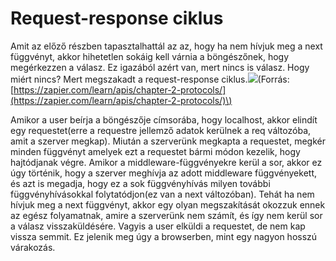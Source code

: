 # Request-response ciklus

Amit az előző részben tapasztalhattál az az, hogy ha nem hívjuk meg a next függvényt, akkor hihetetlen sokáig kell várnia a böngészőnek, hogy megérkezzen a válasz. Ez igazából azért van, mert nincs is válasz. Hogy miért nincs? Mert megszakadt a request-response ciklus.![](https://cdn-images-1.medium.com/max/1200/0*bYF8loGdnpHklSKS.gif)\(Forrás: [https://zapier.com/learn/apis/chapter-2-protocols/](https://zapier.com/learn/apis/chapter-2-protocols/)\)

Amikor a user beírja a böngészője címsorába, hogy localhost, akkor elindít egy requestet\(erre a requestre jellemző adatok kerülnek a req változóba, amit a szerver megkap\). Miután a szerverünk megkapta a requestet, megkér minden függvényt amelyek ezt a requestet bármi módon kezelik, hogy hajtódjanak végre. Amikor a middleware-függvényekre kerül a sor, akkor ez úgy történik, hogy a szerver meghívja az adott middleware függvényekett, és azt is megadja, hogy ez a sok függvényhívás milyen további függvényhívásokkal folytatódjon\(ez van a next változóban\). Tehát ha nem hívjuk meg a next függvényt, akkor egy olyan megszakítását okozzuk ennek az egész folyamatnak, amire a szerverünk nem számít, és így nem kerül sor a válasz visszaküldésére. Vagyis a user elküldi a requestet, de nem kap vissza semmit. Ez jelenik meg úgy a browserben, mint egy nagyon hosszú várakozás.

